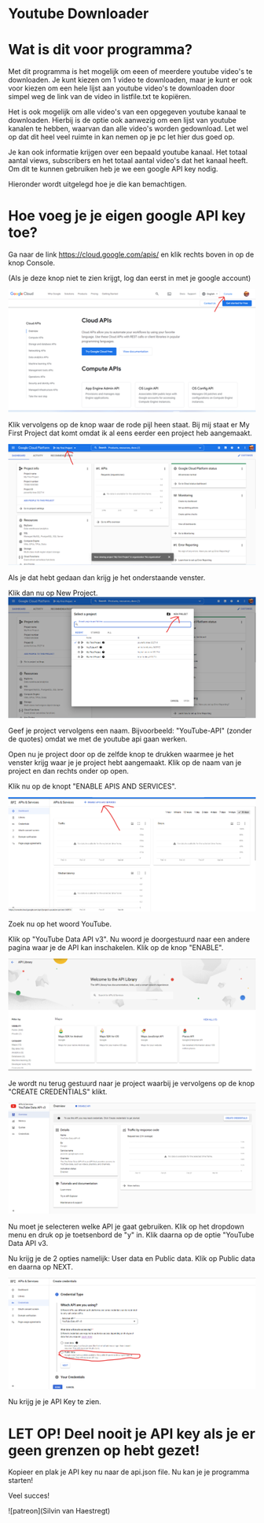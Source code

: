 # Youtube Downloader
 
# Wat is dit voor programma?

Met dit programma is het mogelijk om eeen of meerdere youtube video's te downloaden. Je kunt kiezen om 1 video te downloaden, maar je kunt er ook voor kiezen om een hele lijst aan youtube video's te downloaden door simpel weg de link van de video in listfile.txt te kopiëren.

Het is ook mogelijk om alle video's van een opgegeven youtube kanaal te downloaden. Hierbij is de optie ook aanwezig om een lijst van youtube kanalen te hebben, waarvan dan alle video's worden gedownload. Let wel op dat dit heel veel ruimte in kan nemen op je pc let hier dus goed op.

Je kan ook informatie krijgen over een bepaald youtube kanaal. Het totaal aantal views, subscribers en het totaal aantal video's dat het kanaal heeft. Om dit te kunnen gebruiken heb je we een google API key nodig.

Hieronder wordt uitgelegd hoe je die kan bemachtigen.

# Hoe voeg je je eigen google API key toe?

Ga naar de link https://cloud.google.com/apis/ en klik rechts boven in op de knop Console.

(Als je deze knop niet te zien krijgt, log dan eerst in met je google account)

![First Image](/images/firstimage.png)

Klik vervolgens op de knop waar de rode pijl heen staat. Bij mij staat er My First Project dat komt omdat ik al eens eerder een project heb aangemaakt.

![Second Image](/images/secondimage.png)

Als je dat hebt gedaan dan krijg je het onderstaande venster.

Klik dan nu op New Project.
![Third Image](/images/thirdimage.png)

Geef je project vervolgens een naam. Bijvoorbeeld: "YouTube-API" (zonder de quotes) omdat we met de youtube api gaan werken.

Open nu je project door op de zelfde knop te drukken waarmee je het venster krijg waar je je project hebt aangemaakt. Klik op de naam van je project en dan rechts onder op open.

Klik nu op de knopt "ENABLE APIS AND SERVICES".

![Fourth Image](/images/fourthimage.png)

Zoek nu op het woord YouTube.

Klik op "YouTube Data API v3". Nu woord je doorgestuurd naar een andere pagina waar je de API kan inschakelen. Klik op de knop "ENABLE".

![Fifth Image](/images/fifthimage.png)

Je wordt nu terug gestuurd naar je project waarbij je vervolgens op de knop "CREATE CREDENTIALS" klikt.

![Sixth Image](/images/sixthimage.png)

Nu moet je selecteren welke API je gaat gebruiken. Klik op het dropdown menu en druk op je toetsenbord de "y" in. Klik daarna op de optie "YouTube Data API v3.

Nu krijg je de 2 opties namelijk: User data en Public data. Klik op Public data en daarna op NEXT.

![Seventh Image](/images/seventhimage.png)

Nu krijg je je API Key te zien.

# LET OP! Deel nooit je API key als je er geen grenzen op hebt gezet!

Kopieer en plak je API key nu naar de api.json file. Nu kan je je programma starten!

Veel succes!

![patreon](Silvin van Haestregt)


